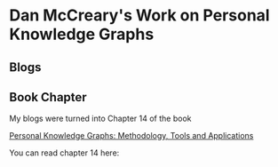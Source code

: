 # Dan McCreary's Work on Personal Knowledge Graphs

## Blogs

## Book Chapter

My blogs were turned into Chapter 14 of the book 

[Personal Knowledge Graphs: Methodology, Tools and Applications](https://www.amazon.com/Personal-Knowledge-Graphs-PKGs-applications/dp/1839537019)

You can read chapter 14 here: []()
